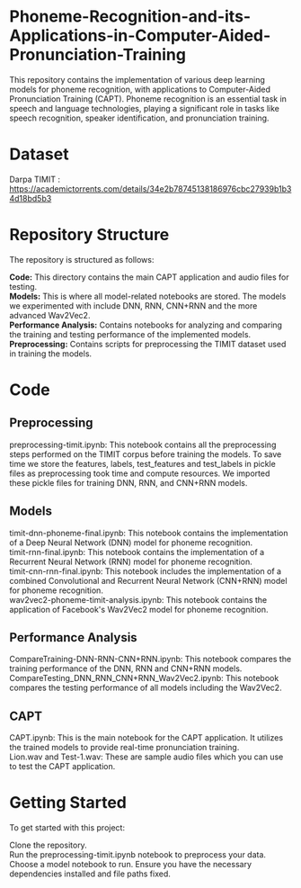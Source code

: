 # Phoneme-Recognition-and-its-Applications-in-Computer-Aided-Pronunciation-Training

This repository contains the implementation of various deep learning models for phoneme recognition, with applications to Computer-Aided Pronunciation Training (CAPT). Phoneme recognition is an essential task in speech and language technologies, playing a significant role in tasks like speech recognition, speaker identification, and pronunciation training.

# Dataset

Darpa TIMIT : https://academictorrents.com/details/34e2b78745138186976cbc27939b1b34d18bd5b3

# Repository Structure
The repository is structured as follows:

**Code:** This directory contains the main CAPT application and audio files for testing.<br>
**Models:** This is where all model-related notebooks are stored. The models we experimented with include DNN, RNN, CNN+RNN and the more advanced Wav2Vec2.<br>
**Performance Analysis:** Contains notebooks for analyzing and comparing the training and testing performance of the implemented models.<br>
**Preprocessing:** Contains scripts for preprocessing the TIMIT dataset used in training the models.<br>


# Code

## Preprocessing
preprocessing-timit.ipynb: This notebook contains all the preprocessing steps performed on the TIMIT corpus before training the models. To save time we store the features, labels, test_features and test_labels in pickle files as preprocessing took time and compute resources. We imported these pickle files for training DNN, RNN, and CNN+RNN models.

## Models
timit-dnn-phoneme-final.ipynb: This notebook contains the implementation of a Deep Neural Network (DNN) model for phoneme recognition.<br>
timit-rnn-final.ipynb: This notebook contains the implementation of a Recurrent Neural Network (RNN) model for phoneme recognition.<br>
timit-cnn-rnn-final.ipynb: This notebook includes the implementation of a combined Convolutional and Recurrent Neural Network (CNN+RNN) model for phoneme recognition.<br>
wav2vec2-phoneme-timit-analysis.ipynb: This notebook contains the application of Facebook's Wav2Vec2 model for phoneme recognition.<br>

## Performance Analysis
CompareTraining-DNN-RNN-CNN+RNN.ipynb: This notebook compares the training performance of the DNN, RNN and CNN+RNN models.<br>
CompareTesting_DNN_RNN_CNN+RNN_Wav2Vec2.ipynb: This notebook compares the testing performance of all models including the Wav2Vec2.<br>

## CAPT
CAPT.ipynb: This is the main notebook for the CAPT application. It utilizes the trained models to provide real-time pronunciation training.<br>
Lion.wav and Test-1.wav: These are sample audio files which you can use to test the CAPT application.

# Getting Started
To get started with this project:<br>

Clone the repository.<br>
Run the preprocessing-timit.ipynb notebook to preprocess your data.<br>
Choose a model notebook to run. Ensure you have the necessary dependencies installed and file paths fixed.<br>
